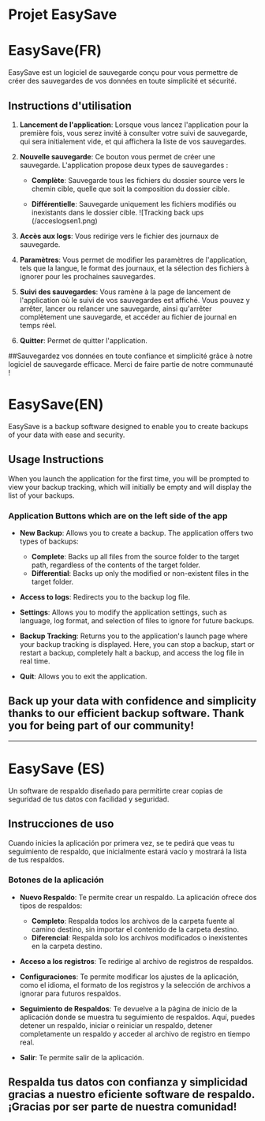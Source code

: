 # Projet EasySave 
# EasySave(FR)

EasySave est un logiciel de sauvegarde conçu pour vous permettre de créer des sauvegardes de vos données en toute simplicité et sécurité.

## Instructions d'utilisation

1. **Lancement de l'application**: Lorsque vous lancez l'application pour la première fois, vous serez invité à consulter votre suivi de sauvegarde, qui sera initialement vide, et qui affichera la liste de vos sauvegardes.

2. **Nouvelle sauvegarde**: Ce bouton vous permet de créer une sauvegarde. L'application propose deux types de sauvegardes :

   - **Complète**: Sauvegarde tous les fichiers du dossier source vers le chemin cible, quelle que soit la composition du dossier cible.

   - **Différentielle**: Sauvegarde uniquement les fichiers modifiés ou inexistants dans le dossier cible.
![Tracking back ups (/acceslogsen1.png)

3. **Accès aux logs**: Vous redirige vers le fichier des journaux de sauvegarde.

4. **Paramètres**: Vous permet de modifier les paramètres de l'application, tels que la langue, le format des journaux, et la sélection des fichiers à ignorer pour les prochaines sauvegardes.

5. **Suivi des sauvegardes**: Vous ramène à la page de lancement de l'application où le suivi de vos sauvegardes est affiché. Vous pouvez y arrêter, lancer ou relancer une sauvegarde, ainsi qu'arrêter complètement une sauvegarde, et accéder au fichier de journal en temps réel.

6. **Quitter**: Permet de quitter l'application.

##Sauvegardez vos données en toute confiance et simplicité grâce à notre logiciel de sauvegarde efficace. Merci de faire partie de notre communauté !

# EasySave(EN)

EasySave is a backup software designed to enable you to create backups of your data with ease and security.

## Usage Instructions

When you launch the application for the first time, you will be prompted to view your backup tracking, which will initially be empty and will display the list of your backups.

### Application Buttons which are on the left side of the app 

- **New Backup**: Allows you to create a backup. The application offers two types of backups:
  - **Complete**: Backs up all files from the source folder to the target path, regardless of the contents of the target folder.
  - **Differential**: Backs up only the modified or non-existent files in the target folder.

- **Access to logs**: Redirects you to the backup log file.

- **Settings**: Allows you to modify the application settings, such as language, log format, and selection of files to ignore for future backups.

- **Backup Tracking**: Returns you to the application's launch page where your backup tracking is displayed. Here, you can stop a backup, start or restart a backup, completely halt a backup, and access the log file in real time.

- **Quit**: Allows you to exit the application.

## Back up your data with confidence and simplicity thanks to our efficient backup software. Thank you for being part of our community!

---



# EasySave (ES)

Un software de respaldo diseñado para permitirte crear copias de seguridad de tus datos con facilidad y seguridad.

## Instrucciones de uso

Cuando inicies la aplicación por primera vez, se te pedirá que veas tu seguimiento de respaldo, que inicialmente estará vacío y mostrará la lista de tus respaldos.

### Botones de la aplicación

- **Nuevo Respaldo**: Te permite crear un respaldo. La aplicación ofrece dos tipos de respaldos:
  - **Completo**: Respalda todos los archivos de la carpeta fuente al camino destino, sin importar el contenido de la carpeta destino.
  - **Diferencial**: Respalda solo los archivos modificados o inexistentes en la carpeta destino.

- **Acceso a los registros**: Te redirige al archivo de registros de respaldos.

- **Configuraciones**: Te permite modificar los ajustes de la aplicación, como el idioma, el formato de los registros y la selección de archivos a ignorar para futuros respaldos.

- **Seguimiento de Respaldos**: Te devuelve a la página de inicio de la aplicación donde se muestra tu seguimiento de respaldos. Aquí, puedes detener un respaldo, iniciar o reiniciar un respaldo, detener completamente un respaldo y acceder al archivo de registro en tiempo real.

- **Salir**: Te permite salir de la aplicación.

## Respalda tus datos con confianza y simplicidad gracias a nuestro eficiente software de respaldo. ¡Gracias por ser parte de nuestra comunidad!
